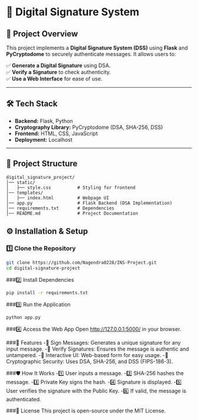 # 🔐 Digital Signature System

## 📜 Project Overview
This project implements a **Digital Signature System (DSS)** using **Flask** and **PyCryptodome** to securely authenticate messages. It allows users to:

✅ **Generate a Digital Signature** using DSA.  
✅ **Verify a Signature** to check authenticity.  
✅ **Use a Web Interface** for ease of use.  

---

## 🛠️ Tech Stack

- **Backend:** Flask, Python  
- **Cryptography Library:** PyCryptodome (DSA, SHA-256, DSS)  
- **Frontend:** HTML, CSS, JavaScript  
- **Deployment:** Localhost  

---

## 📂 Project Structure
```
digital_signature_project/
│── static/
│   ├── style.css          # Styling for frontend
│── templates/
│   ├── index.html         # Webpage UI
│── app.py                 # Flask Backend (DSA Implementation)
│── requirements.txt       # Dependencies
│── README.md              # Project Documentation
```



## ⚙️ Installation & Setup

### 1️⃣ Clone the Repository

```sh
git clone https://github.com/Nagendra0228/INS-Project.git
cd digital-signature-project
```
###2️⃣ Install Dependencies
```sh
pip install -r requirements.txt
```
###3️⃣ Run the Application
```sh
python app.py
```
###4️⃣ Access the Web App
Open http://127.0.0.1:5000/ in your browser.

###📌 Features
-🔹 Sign Messages: Generates a unique signature for any input message.
-🔹 Verify Signatures: Ensures the message is authentic and untampered.
-🔹 Interactive UI: Web-based form for easy usage.
-🔹 Cryptographic Security: Uses DSA, SHA-256, and DSS (FIPS-186-3).

###🛡️ How It Works
-1️⃣ User inputs a message.
-2️⃣ SHA-256 hashes the message.
-3️⃣ Private Key signs the hash.
-4️⃣ Signature is displayed.
-5️⃣ User verifies the signature with the Public Key.
-6️⃣ If valid, the message is authenticated.

###📜 License
This project is open-source under the MIT License.
